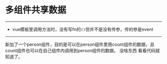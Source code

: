 # 多组件共享数据
---
- vue模板里调用方法时，没有写fn的``()``但并不是没有传参，传的参是event
---
新加了一个person组件，目的是可以在person组件里用count组件的数据，且count组件也可以在自己组件内调用到person组件的数据。
没啥东西 看看代码就知道了。